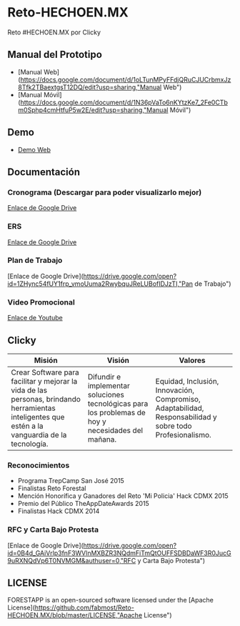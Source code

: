 # Reto-HECHOEN.MX
Reto #HECHOEN.MX por Clicky

## Manual del Prototipo
* [Manual Web](https://docs.google.com/document/d/1oLTunMPyFFdjQRuCJUCrbmxJz8Tfk2TBaextgsT12DQ/edit?usp=sharing,"Manual Web")
* [Manual Móvil](https://docs.google.com/document/d/1N36pVaTo6nKYtzKe7_2Fe0CTbm0Sphp4cmHtfuP5w2E/edit?usp=sharing,"Manual Móvil")

## Demo
* [Demo Web](http://forestapp.appjota.com/)

## Documentación

### Cronograma (Descargar para poder visualizarlo mejor)
[Enlace de Google Drive](https://drive.google.com/open?id=0B3zEsL35AGAkUTNCb3VYdU5IQzg,"Cronograma")

### ERS
[Enlace de Google Drive](https://drive.google.com/open?id=1dsWx1sVtUPgxoPRI9qf_aR36GWFXodOCe5yS5On0sIs,"ERS")

### Plan de Trabajo
[Enlace de Google Drive](https://drive.google.com/open?id=1ZHync54fUY1frp_vmoUuma2RwybquJReLUBofIDJzTI,"Pan de Trabajo")

### Video Promocional
[Enlace de Youtube](https://youtu.be/gf9ILj9WFeo)

## Clicky
| Misión     | Visión    | Valores |
|------------|-----------|---------|
|Crear Software para facilitar y mejorar la vida de las personas, brindando herramientas inteligentes que estén a la vanguardia de la tecnología.| Difundir e implementar soluciones tecnológicas para los problemas de hoy y necesidades del mañana.|Equidad, Inclusión, Innovación, Compromiso, Adaptabilidad, Responsabilidad y sobre todo Profesionalismo.|

### Reconocimientos 
* Programa TrepCamp San José 2015
* Finalistas Reto Forestal
* Mención Honorífica y Ganadores del Reto 'Mi Policia' Hack CDMX 2015
* Premio del Público TheAppDateAwards 2015
* Finalistas Hack CDMX 2014
 
### RFC y Carta Bajo Protesta
[Enlace de Google Drive](https://drive.google.com/open?id=0B4d_GAiVrlp3fnF3WVlnMXBZR3NQdmFiTmQtOUFFSDBDaWF3R0JucG9uRXNQdVp6T0NVMGM&authuser=0,"RFC y Carta Bajo Protesta")

## LICENSE
FORESTAPP is an open-sourced software licensed under the [Apache License](https://github.com/fabmost/Reto-HECHOEN.MX/blob/master/LICENSE,"Apache License")
